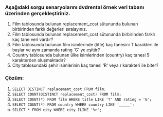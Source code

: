 ### Aşağıdaki sorgu senaryolarını dvdrental örnek veri tabanı üzerinden gerçekleştiriniz.

<ol>
<li>Film tablosunda bulunan replacement_cost sütununda bulunan birbirinden farklı değerleri sıralayınız.
 </li>
<li>Film tablosunda bulunan replacement_cost sütununda birbirinden farklı kaç tane veri vardır?
 </li>
<li>Film tablosunda bulunan film isimlerinde (title) kaç tanesini T karakteri ile başlar ve aynı zamanda rating 'G' ye eşittir?
 </li>
 <li>Country tablosunda bulunan ülke isimlerinden (country) kaç tanesi 5 karakterden oluşmaktadır?</li>
 <li>City tablosundaki şehir isimlerinin kaç tanesi 'R' veya r karakteri ile biter?</li>
 </ol>

### Çözüm:

<ol>
<li><code>SELECT DISTINCT replacement_cost FROM film;</code></li>
<li><code>SELECT COUNT(DISTINCT replacement_cost) FROM film;</code></li>
<li><code>SELECT COUNT(*) FROM film WHERE title LIKE 'T' AND rating = 'G';</code></li>
<li><code>SELECT COUNT(*) FROM country WHERE country LIKE '_____';</code></li>
<li><code>SELECT * FROM city WHERE city ILIKE '%r';</code></li>
 </ol>

